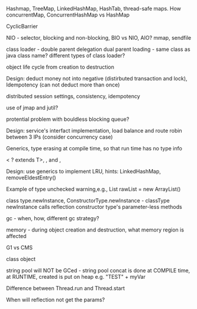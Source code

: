 Hashmap, TreeMap, LinkedHashMap, HashTab, thread-safe maps. How concurrentMap, ConcurrentHashMap vs HashMap

CyclicBarrier

NIO - selector, blocking and non-blocking, BIO vs NIO, AIO? mmap, sendfile

class loader - double parent delegation
dual parent loading - same class as java class name? different types of class loader?

object life cycle from creation to destruction

Design: deduct money not into negative (distirbuted transaction and lock), Idempotency (can not deduct more than once)

distributed session settings, consistency, idempotency

use of jmap and jutil?

protential problem with bouldless blocking queue?

Design: service's interfact implementation, load balance and route robin between 3 IPs (consider concurrency case)

Generics, type erasing at compile time, so that run time has no type info

< ? extends T>, <? super T>, and <?>,

Design: use generics to implement LRU, hints: LinkedHashMap, removeEldestEntry()

Example of type unchecked warning,e.g.,  List<String> rawList = new ArrayList()

class type.newInstance, ConstructorType.newInstance - classType newInstance calls reflection constructor type's parameter-less methods

gc - when, how, different gc strategy?

memory - during object creation and destruction, what memory region is affected

G1 vs CMS

class object

string pool will NOT be GCed - string pool concat is done at COMPILE time, at RUNTIME, created is put on heap e.g. "TEST" + myVar 

Difference between Thread.run and Thread.start

When will reflection not get the params?
